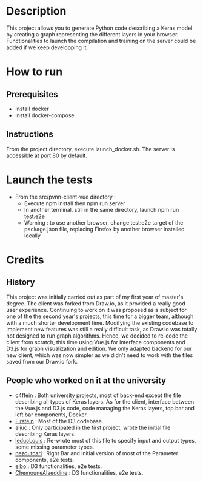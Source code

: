 # Description
This project allows you to generate Python code describing a Keras model by creating a graph representing the different layers in your browser.
Functionalities to launch the compilation and training on the server could be added if we keep developping it.

# How to run
## Prerequisites
- Install docker
- Install docker-compose

## Instructions
From the project directory, execute launch_docker.sh. The server is accessible at port 80 by default.

# Launch the tests
- From the src/pvnn-client-vue directory :
  - Execute npm install then npm run server
  - In another terminal, still in the same directory, launch npm run test:e2e
  - Warning : to use another browser, change test:e2e target of the package.json file, replacing Firefox by another browser installed locally

# Credits
## History
This project was initially carried out as part of my first year of master's degree. The client was forked from Draw.io, as it provided a really good user experience.
Continuing to work on it was proposed as a subject for one of the the second year's projects, this time for a bigger team, although with a much shorter development time.
Modifying the existing codebase to implement new features was still a really difficult task, as Draw.io was totally not designed to run graph algorithms.
Hence, we decided to re-code the client from scratch, this time using Vue.js for interface components and D3.js for graph visualization and edition.
We only adapted backend for our new client, which was now simpler as we didn't need to work with the files saved from our Draw.io fork.

## People who worked on it at the university
- [c4ffein](/c4ffein) : Both university projects, most of back-end except the file describing all types of Keras layers. As for the client, interface between the Vue.js and D3.js code, code managing the Keras layers, top bar and left bar components, Docker.
- [Firstein](/Firstein) : Most of the D3 codebase.
- [aliuc](/aliuc) : Only participated in the first project, wrote the initial file describing Keras layers.
- [leducLouis](/leducLouis) : Re-wrote most of this file to specify input and output types, some missing parameter types.
- [nezoutcarl](/nezoutcarl) : Right Bar and initial version of most of the Parameter components, e2e tests.
- [elbo](/elbo) : D3 functionalities, e2e tests.
- [ChemouneAlaeddine](/ChemouneAlaeddine) : D3 functionalities, e2e tests.
